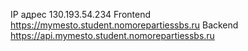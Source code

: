 
IP адрес 130.193.54.234
Frontend https://mymesto.student.nomorepartiessbs.ru
Backend https://api.mymesto.student.nomorepartiessbs.ru

